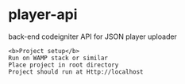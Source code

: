 # player-api
 back-end codeigniter API for JSON player uploader
	
	
	<b>Project setup</b>
	Run on WAMP stack or similar
	Place project in root directory
	Project should run at Http://localhost

